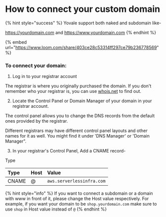 # How to connect your custom domain

{% hint style="success" %}
Yovale support both naked and subdomain like- 

https://yourdomain.com and https://www.yourdomain.com
{% endhint %}



{% embed url="https://www.loom.com/share/403ce28c53314ff297ce79b236778569" %}



### **To connect your domain:**

1. Log in to your registrar account

The registrar is where you originally purchased the domain. If you don't remember who your registrar is, you can use [whois.net](http://whois.net/) to find out.

2. Locate the Control Panel or Domain Manager of your domain in your registrar account.

 The control panel allows you to change the DNS records from the default ones provided by the registrar.

Different registrars may have different control panel layouts and other names for it as well. You might find it under 'DNS Manager' or 'Domain Manager".

3. In your registrar's Control Panel, Add a CNAME record-

Type

| Type | Host | Value |
| :--- | :--- | :--- |
| CNAME | @ | `aws.serverlessinfra.com` |

{% hint style="info" %}
If you want to connect a subdomain or a domain with www in front of it, please change the Host value respectively. For example, if you want your domain to be `shop.yourdomain.com` make sure to use `shop` in Host value instead of `@`
{% endhint %}



